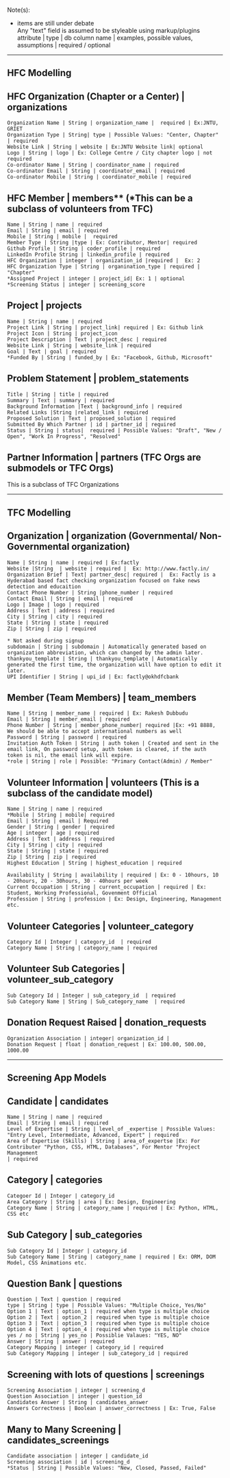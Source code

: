 Note(s):

* items are still under debate  
Any "text" field is assumed to be styleable using markup/plugins  
attribute | type | db column name | examples, possible values, assumptions | required / optional


------------------------------------------------------------------------------------------------------
HFC Modelling
------------------------------------------------------------------------------------------------------

## HFC Organization (Chapter or a Center) | organizations
    Organization Name | String | organization_name |  required | Ex:JNTU, GRIET
    Organization Type | String| type | Possible Values: "Center, Chapter" | required
    Website Link | String | website | Ex:JNTU Website link| optional
    Logo | String | logo | Ex: College Centre / City chapter logo | not required
    Co-ordinator Name | String | coordinator_name | required  
    Co-ordinator Email | String | coordinator_email | required  
    Co-ordinator Mobile | String | coordinator_mobile | required  

## HFC Member | members** (*This can be a subclass of volunteers from TFC)
    Name | String | name | required  
    Email | String | email | required    
    Mobile | String | mobile |  required   
    Member Type | String |type | Ex: Contributor, Mentor| required      
    Github Profile | String | coder_profile | required  
    LinkedIn Profile String | linkedin_profile | required  
    HFC Organization | integer | organization_id |required |  Ex: 2   
    HFC Organization Type | String | organination_type | required | "Chapter"  
    *Assigned Project | integer | project_id| Ex: 1 | optional  
    *Screening Status | integer | screening_score 

## Project | projects
    Name | String | name | required   
    Project Link | String | project_link| required | Ex: Github link  
    Project Icon | String | project_icon  
    Project Description | Text | project_desc | required  
    Website Link | String | website_link | required  
    Goal | Text | goal | required  
    *Funded By | String | funded_by | Ex: "Facebook, Github, Microsoft"  

## Problem Statement | problem_statements
    Title | String | title | required  
    Summary | Text | summary | required  
    Background Information |Text | background_info | required  
    Related Links |String |related_link | required  
    Proposed Solution | Text | proposed_solution | required  
    Submitted By Which Partner | id | partner_id | required  
    Status | String | status|  required | Possible Values: "Draft", "New / Open", "Work In Progress", "Resolved"  

## Partner Information | partners (TFC Orgs are submodels or TFC Orgs)
This is a subclass of TFC Organizations 

------------------------------------------------------------------------------------------------------
TFC Modelling
------------------------------------------------------------------------------------------------------

## Organization | organization (Governmental/ Non-Governmental organization)
    Name | String | name | required | Ex:factly
    Website |String  | website | required |  Ex: http://www.factly.in/
    Organization Brief | Text| partner_desc| required |  Ex: Factly is a Hyderabad based fact checking organization focused on fake news detection and educaition
    Contact Phone Number | String |phone_number | required 
    Contact Email | String | email | required
    Logo | Image | logo | required
    Address | Text | address | required  
    City | String | city | required  
    State | String | state | required  
    Zip | String | zip | required  
    
    * Not asked during signup
    subdomain | String | subdomain | Automatically generated based on organization abbreviation, which can changed by the admin later.
    thankyou_template | String | thankyou_template | Automatically generated the first time, the organization will have option to edit it later.
    UPI Identifier | String | upi_id | Ex: factly@okhdfcbank
    
## Member (Team Members) | team_members
    Name | String | member_name | required | Ex: Rakesh Dubbudu
    Email | String | member_email | required
    Phone Number | String | member_phone_number| required |Ex: +91 8888, We should be able to accept international numbers as well    
    Password | String | password | required
    Invitation Auth Token | String | auth token | Created and sent in the email link, On password setup, auth token is cleared, if the auth token is nil, the email link will expire.
    *role | String | role | Possible: "Primary Contact(Admin) / Member"

## Volunteer Information | volunteers (This is a subclass of the candidate model)
    Name | String | name | required 
    *Mobile | String | mobile| required
    Email | String | email | Required
    Gender | String | gender | required
    Age | integer | age | required
    Address | Text | address | required  
    City | String | city | required
    State | String | state | required
    Zip | String | zip | required
    Highest Education | String | highest_education | required
    
    Availability | String | availability | required | Ex: 0 - 10hours, 10 - 20hours, 20 - 30hours, 30 - 40hours per week
    Current Occupation | String | current_occupation | required | Ex: Student, Working Professional, Govenment Official
    Profession | String | profession | Ex: Design, Engineering, Management etc.

## Volunteer Categories | volunteer_category
    Category Id | Integer | category_id  | required
    Category Name | String | category_name | required

## Volunteer Sub Categories | volunteer_sub_category  
    Sub Category Id | Integer | sub_category_id  | required
    Sub Category Name | String | Sub_category_name  | required  

## Donation Request Raised | donation_requests
    Ogranization Association | integer| organization_id | 
    Donation Request | float | donation_request | Ex: 100.00, 500.00, 1000.00
    
------------------------------------------------------------------------------------------------------
Screening App Models
------------------------------------------------------------------------------------------------------

## Candidate | candidates
    Name | String | name | required
    Email | String | email | required
    Level of Expertise | String | level_of _expertise | Possible Values: "Entry Level, Intermediate, Advanced, Expert" | required
    Area of Expertise (Skills) | String | area_of_expertse |Ex: For Contributer "Python, CSS, HTML, Databases", For Mentor "Project Management
    | required
    
## Category | categories
    Categoer Id | Integer | category_id
    Area Category | String | area | Ex: Design, Engineering
    Category Name | String | category_name | required | Ex: Python, HTML, CSS etc
    
## Sub Category | sub_categories     
    Sub Category Id | Integer | category_id
    Sub Category Name | String | category_name | required | Ex: ORM, DOM Model, CSS Animations etc.
    
## Question Bank | questions
    Question | Text | question | required
    type | String | type | Possible Values: "Multiple Choice, Yes/No"
    Option 1 | Text | option_1 | required when type is multiple choice
    Option 2 | Text | option_2 | required when type is multiple choice
    Option 3 | Text | option_3 | required when type is multiple choice
    Option 4 | Text | option_4 | required when type is multiple choice
    yes / no | String | yes_no | Possiblie Valaues: "YES, NO"
    Answer | String | answer | required
    Category Mapping | integer | category_id | required
    Sub Category Mapping | integer | sub_category_id | required
    
## Screening with lots of questions | screenings
    Screening Association | integer | screening_d
    Question Association | integer | question_id
    Candidates Answer | String | candidates_answer
    Answers Correctness | Boolean | answer_correctness | Ex: True, False

## Many to Many Screening | candidates_screenings
    Candidate association | integer | candidate_id
    Screening association | id | screening_d
    *Status | String | Possible Values: "New, Closed, Passed, Failed"
